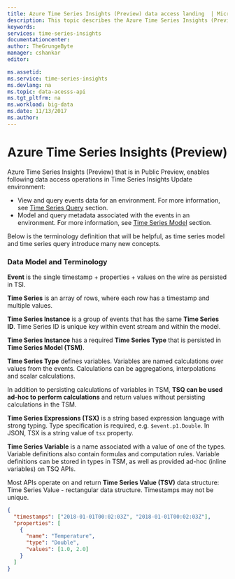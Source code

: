 ```yaml
---
title: Azure Time Series Insights (Preview) data access landing  | Microsoft Docs
description: This topic describes the Azure Time Series Insights (Preview) data access
keywords:
services: time-series-insights
documentationcenter:
author: TheGrungeByte
manager: cshankar
editor: 

ms.assetid:
ms.service: time-series-insights
ms.devlang: na
ms.topic: data-acesss-api
ms.tgt_pltfrm: na
ms.workload: big-data
ms.date: 11/13/2017
ms.author: 
---
```


# Azure Time Series Insights (Preview)

Azure Time Series Insights (Preview) that is in Public Preview, enables following data access operations in Time Series Insights Update environment:
* View and query events data for an environment. For more information, see [Time Series Query](preview-query.md) section.
* Model and query metadata associated with the events in an environment. For more information, see [Time Series Model](preview-model.md) section.

Below is the terminology definition that will be helpful, as time series model and time series query introduce many new concepts.

### **Data Model and Terminology**

**Event** is the single timestamp + properties + values on the wire as persisted in TSI.

**Time Series** is an array of rows, where each row has a timestamp and multiple values.

**Time Series Instance** is a group of events that has the same **Time Series ID**. Time Series ID is unique key within event stream and within the model.

**Time Series Instance** has a required **Time Series Type** that is persisted in **Time Series Model (TSM)**.

**Time Series Type** defines variables. Variables are named calculations over values from the events.
Calculations can be aggregations, interpolations and scalar calculations.

In addition to persisting calculations of variables in TSM, **TSQ can be used ad-hoc to perform calculations** and return values without
persisting calculations in the TSM.

**Time Series Expressions (TSX)** is a string based expression language with strong typing. Type specification is required, e.g. `$event.p1.Double`. In JSON, TSX is a string value of `tsx` property.

**Time Series Variable** is a name associated with a value of one of the types. Variable definitions also contain formulas and computation rules.
Variable definitions can be stored in types in TSM, as well as provided ad-hoc (inline variables) on TSQ APIs.

Most APIs operate on and return **Time Series Value (TSV)** data structure:
Time Series Value - rectangular data structure.
Timestamps may not be unique.

```json
{
  "timestamps": ["2018-01-01T00:02:03Z", "2018-01-01T00:02:03Z"],
  "properties": [
    {
      "name": "Temperature",
      "type": "Double",
      "values": [1.0, 2.0]
    }
  ]
}

```

